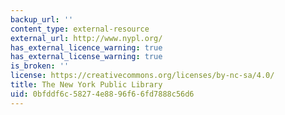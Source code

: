 ```yaml
---
backup_url: ''
content_type: external-resource
external_url: http://www.nypl.org/
has_external_licence_warning: true
has_external_license_warning: true
is_broken: ''
license: https://creativecommons.org/licenses/by-nc-sa/4.0/
title: The New York Public Library
uid: 0bfddf6c-5827-4e88-96f6-6fd7888c56d6
---
```

